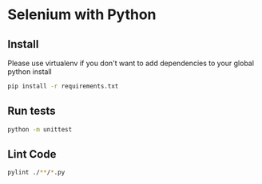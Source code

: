 # Selenium with Python

## Install

Please use virtualenv if you don't want to add dependencies to your global python install

```bash
pip install -r requirements.txt
```

## Run tests
```bash
python -m unittest
```

## Lint Code

```bash
pylint ./**/*.py
```
